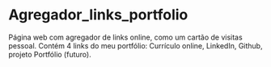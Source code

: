 # Agregador_links_portfolio
Página web com agregador de links online, como um cartão de visitas pessoal. Contém 4 links do meu portfólio: Currículo online, LinkedIn, Github, projeto Portfólio (futuro).
